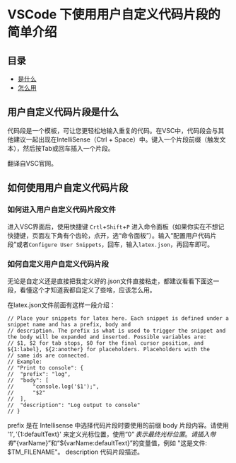 # VSCode 下使用用户自定义代码片段的简单介绍

## 目录
* [是什么](#用户自定义代码片段是什么)
* [怎么用](#如何使用用户自定义代码片段)

## 用户自定义代码片段是什么
代码段是一个模板，可让您更轻松地输入重复的代码。在VSC中，代码段会与其他建议一起出现在IntelliSense（Ctrl + Space）中。键入一个片段前缀（触发文本），然后按Tab或回车插入一个片段。

翻译自VSC官网。


## 如何使用用户自定义代码片段
### 如何进入用户自定义代码片段文件
进入VSC界面后，使用快捷键 `Crtl`+`Shift`+`P` 进入命令面板（如果你实在不想记快捷键，页面左下角有个齿轮，点开，选“命令面板”）。输入“配置用户代码片段”或者`Configure User Snippets`，回车，输入`latex.json`，再回车即可。

### 如何自定义用户自定义代码片段
无论是自定义还是直接把我定义好的.json文件直接粘走，都建议看看下面这一段，看懂这个才知道我都自定义了些啥，应该怎么用。

在latex.json文件前面有这样一段介绍：
```
// Place your snippets for latex here. Each snippet is defined under a snippet name and has a prefix, body and 
// description. The prefix is what is used to trigger the snippet and the body will be expanded and inserted. Possible variables are:
// $1, $2 for tab stops, $0 for the final cursor position, and ${1:label}, ${2:another} for placeholders. Placeholders with the 
// same ids are connected.
// Example:
// "Print to console": {
// 	"prefix": "log",
// 	"body": [
// 		"console.log('$1');",
// 		"$2"
// 	],
// 	"description": "Log output to console"
// }
```
prefix 是在 Intellisense 中选择代码片段时要使用的前缀 body 片段内容。请使用 '$1', '${1:defaultText}' 来定义光标位置，使用“$0”表示最终光标位置。请插入带有“${varName}”和“${varName:defaultText}”的变量值，例如 "这是文件: $TM_FILENAME"。
description 代码片段描述。